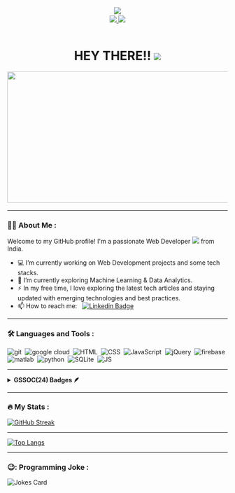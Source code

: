 <div id="header"align="center" >
  <img src="https://encrypted-tbn0.gstatic.com/images?q=tbn:ANd9GcSQ5rjHJqS4TwR6eBRO5SDhCMNbXHNnQ46FCw&usqp=CAU" width="100"/>
</div>

<div id="badges" align="center">
  <a href="https://x.com/Divya67274866">
    <img src="https://img.shields.io/badge/-black?style=for-the-badge&logo=x&logoColor=white%22%20alt=%22X%20Badge"/>
  </a>
  <a href="divyasingh0803@gmail.com">
    <img src="https://img.shields.io/badge/Gmail-blue%3Fstyle%3D%26logo%3Dgmail%26logoColor%3Dwhite?style=for-the-badge&logo=gmail&logoColor=white&color=red"/>
  </a>
</div>

<img src="https://komarev.com/ghpvc/?username=your-github-username&style=flat-square&color=blue" alt=""/>


<h1 align="center">
  HEY THERE!!
  <img src="https://media.tenor.com/CU-PX1m0egYAAAAM/wave-hi.gif" width="30px"/>
</h1>
<div align="center">
  <img src="https://media.tenor.com/AlUkiGkR2j8AAAAM/new-game-ahagon-umiko-programming.gif" width="600" height="300"/>
</div>

---

### :woman_technologist: About Me :
Welcome to my GitHub profile! I'm a passionate Web Developer <img src="https://media.giphy.com/media/WUlplcMpOCEmTGBtBW/giphy.gif" width="30"> from India. 

- 💻 I’m currently working on Web Development projects and some tech stacks.
- 🌱 I’m currently exploring Machine Learning & Data Analytics.
- ⚡ In my free time, I love exploring the latest tech articles and staying updated with emerging technologies and best practices.
- 📫 How to reach me: &nbsp; [![Linkedin Badge](https://img.shields.io/badge/-Divya-blue?style=flat&logo=Linkedin&logoColor=white)](https://www.linkedin.com/in/divya-singh-444b4b190/)

---

### :hammer_and_wrench: Languages and Tools :

<div>
 <img src="https://cdn.jsdelivr.net/gh/devicons/devicon/icons/git/git-original.svg" title="Git" alt="git" width="40" height="40"/>&nbsp;
 <img src="https://cdn.jsdelivr.net/gh/devicons/devicon/icons/googlecloud/googlecloud-original-wordmark.svg" title="Google Cloud" alt="google cloud" width="40" height="40"/>&nbsp;
 <img src="https://cdn.jsdelivr.net/gh/devicons/devicon/icons/html5/html5-original.svg" title="HTML5" alt="HTML" width="40" height="40"/>&nbsp;
 <img src="https://cdn.jsdelivr.net/gh/devicons/devicon/icons/css3/css3-original.svg"  title="CSS3" alt="CSS" width="40" height="40"/>&nbsp;
 <img src="https://cdn.jsdelivr.net/gh/devicons/devicon/icons/javascript/javascript-original.svg" title="JavaScript" alt="JavaScript" width="40" height="40"/>&nbsp;
 <img src="https://cdn.jsdelivr.net/gh/devicons/devicon/icons/jquery/jquery-original.svg" title="jQuery" alt="jQuery" width="40" height="40"/>&nbsp;
 <img src="https://cdn.jsdelivr.net/gh/devicons/devicon/icons/firebase/firebase-plain.svg"  title="FireBase" alt="firebase" width="40" height="40"/>&nbsp;
 <img src="https://cdn.jsdelivr.net/gh/devicons/devicon/icons/matlab/matlab-original.svg"  title="Matlab" alt="matlab" width="40" height="40"/>&nbsp;
 <img src="https://cdn.jsdelivr.net/gh/devicons/devicon/icons/python/python-original.svg" title="Python" alt="python" width="40" height="40"/>&nbsp;
 <img src="https://cdn.jsdelivr.net/gh/devicons/devicon/icons/sqlite/sqlite-original.svg" title="SQLite"  alt="SQLite" width="40" height="40"/>&nbsp;
 <img src="https://cdn.jsdelivr.net/gh/devicons/devicon/icons/javascript/javascript-original.svg" title="JS" alt="JS" width="40" height="40"/>&nbsp;
</div>

---

<details>	
 <summary><b>GSSOC(24) Badges 🪶</b></summary><br>
<div style='display:flex; align-items:center; gap: 10px;' align='center'><a href="https://gssoc.girlscript.tech/leaderboard">
<img src="https://raw.githubusercontent.com/GSSoC24/Postman-Challenge/main/docs/assets/Postman%20White.png" width="100px" height="100px" />
  <img src="https://raw.githubusercontent.com/GSSoC24/Postman-Challenge/main/docs/assets/1.png" width="100px" height="100px" />
  <img src="https://raw.githubusercontent.com/GSSoC24/Postman-Challenge/main/docs/assets/2.png" width="100px" height="100px" />
  <img src="https://raw.githubusercontent.com/GSSoC24/Postman-Challenge/main/docs/assets/3.png" width="100px" height="100px" />
  <img src="https://raw.githubusercontent.com/GSSoC24/Postman-Challenge/main/docs/assets/4.png" width="100px" height="100px" />
  <img src="https://raw.githubusercontent.com/GSSoC24/Postman-Challenge/main/docs/assets/5.png" width="100px" height="100px" />
  <img src="https://raw.githubusercontent.com/GSSoC24/Postman-Challenge/main/docs/assets/6.png" width="105px" height="105px" />
  <img src="https://raw.githubusercontent.com/GSSoC24/Postman-Challenge/main/docs/assets/7.png" width="100px" height="100px" />
  <img src="https://raw.githubusercontent.com/GSSoC24/Postman-Challenge/main/docs/assets/8.png" width="100px" height="100px" />
  <img src="https://raw.githubusercontent.com/GSSoC24/Contributor/refs/heads/main/assets/Code%20Luminary.png" width="105px" height="105px" />
  <img src="https://raw.githubusercontent.com/GSSoC24/Contributor/refs/heads/main/assets/Git%20Explorer.png" width="100px" height="100px" />
  <img src="https://raw.githubusercontent.com/GSSoC24/Contributor/refs/heads/main/assets/Pull%20Expert.png" width="100px" height="100px" /></a>
</div>
</details>

---


### :fire: My Stats :
[![GitHub Streak](http://github-readme-streak-stats.herokuapp.com?user=Divya4879&border_radius=4.4)](https://git.io/streak-stats)

--- 

[![Top Langs](https://github-readme-stats.vercel.app/api/top-langs/?username=Divya4879&layout=compact&theme=vision-friendly-dark)](https://github.com/Divya4879)

---

### 😉: Programming Joke :
<!-- Markdown -->
![Jokes Card](https://readme-jokes.vercel.app/api)

<!--
**Divya4879/Divya4879** is a ✨ _special_ ✨ repository because its `README.md` (this file) appears on your GitHub profile.

Here are some ideas to get you started:

 
- 👯 I’m looking to collaborate on ...
- 🤔 I’m looking for help with ...
- 💬 Ask me about ..
- 😄 Pronouns: ...
- ...
-->
                      

